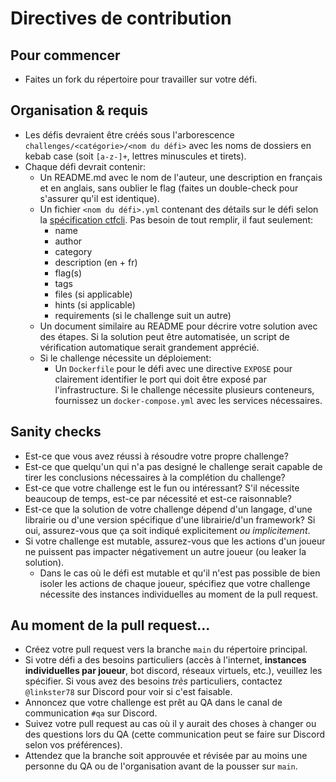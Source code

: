 # Directives de contribution

## Pour commencer
- Faites un fork du répertoire pour travailler sur votre défi.

## Organisation & requis
- Les défis devraient être créés sous l'arborescence `challenges/<catégorie>/<nom du défi>` avec les noms de dossiers en kebab case (soit `[a-z-]+`, lettres minuscules et tirets).
- Chaque défi devrait contenir:
    - Un README.md avec le nom de l'auteur, une description en français et en anglais, sans oublier le flag (faites un double-check pour s'assurer qu'il est identique).
    - Un fichier `<nom du défi>.yml` contenant des détails sur le défi selon la [spécification ctfcli](https://github.com/CTFd/ctfcli/blob/master/ctfcli/spec/challenge-example.yml). Pas besoin de tout remplir, il faut seulement:
        - name
        - author
        - category
        - description (en + fr)
        - flag(s)
        - tags
        - files (si applicable)
        - hints (si applicable)
        - requirements (si le challenge suit un autre)
    - Un document similaire au README pour décrire votre solution avec des étapes. Si la solution peut être automatisée, un script de vérification automatique serait grandement apprécié.
    - Si le challenge nécessite un déploiement:
        - Un `Dockerfile` pour le défi avec une directive `EXPOSE` pour clairement identifier le port qui doit être exposé par l'infrastructure. Si le challenge nécessite plusieurs conteneurs, fournissez un `docker-compose.yml` avec les services nécessaires.
    


## Sanity checks
- Est-ce que vous avez réussi à résoudre votre propre challenge?
- Est-ce que quelqu'un qui n'a pas designé le challenge serait capable de tirer les conclusions nécessaires à la complétion du challenge?
- Est-ce que votre challenge est le fun ou intéressant? S'il nécessite beaucoup de temps, est-ce par nécessité et est-ce raisonnable?
- Est-ce que la solution de votre challenge dépend d'un langage, d'une librairie ou d'une version spécifique d'une librairie/d'un framework? Si oui, assurez-vous que ça soit indiqué explicitement _ou implicitement_.
- Si votre challenge est mutable, assurez-vous que les actions d'un joueur ne puissent pas impacter négativement un autre joueur (ou leaker la solution).
    - Dans le cas où le défi est mutable et qu'il n'est pas possible de bien isoler les actions de chaque joueur, spécifiez que votre challenge nécessite des instances individuelles au moment de la pull request.

## Au moment de la pull request...
- Créez votre pull request vers la branche `main` du répertoire principal.
- Si votre défi a des besoins particuliers (accès à l'internet, **instances individuelles par joueur**, bot discord, réseaux virtuels, etc.), veuillez les spécifier. Si vous avez des besoins _très_ particuliers, contactez `@linkster78` sur Discord pour voir si c'est faisable.
- Annoncez que votre challenge est prêt au QA dans le canal de communication `#qa` sur Discord.
- Suivez votre pull request au cas où il y aurait des choses à changer ou des questions lors du QA (cette communication peut se faire sur Discord selon vos préférences).
- Attendez que la branche soit approuvée et révisée par au moins une personne du QA ou de l'organisation avant de la pousser sur `main`.
